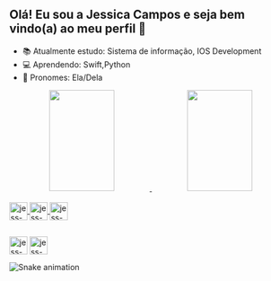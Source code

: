 ## Olá! Eu sou a Jessica Campos e seja bem vindo(a) ao meu perfil 🙂

 - 📚 Atualmente estudo: Sistema de informação, IOS Development
 - 💻 Aprendendo: Swift,Python
 - 🤍 Pronomes: Ela/Dela

<div align="center">
  <a href="https://github.com/jessicacamposs">
  <img height="180em" img width="48%" src="https://github-readme-stats.vercel.app/api?username=jessicacamposs&show_icons=true&theme=radical&include_all_commits=true&count_private=true"/>
  <img height="180em" img width="48%" src="https://github-readme-stats.vercel.app/api/top-langs/?username=jessicacamposs&layout=compact&langs_count=7&theme=radical"/>
</div>
 
  <div style="display: inline_block"><br>
  <img align="center" alt="jess-py" height="32" width="32" src="https://i.ibb.co/2qgpxqD/python-icon-130849.png">
  <img align="center" alt="jess-kotllin" height="32" width="32" src="https://i.ibb.co/85C0jcW/kotlin-icon-130893.png">
  <img align="center" alt="jess-html5" height="32" width="32" src="https://i.ibb.co/ZxhdNY9/metrohtml5-metr-11428.png">
   
##
   
<div>
 
  <a href="mailto:jessica.campos.tech@gmail.com" target="_blank"><img align="center" alt="jess-gmail" height="32" width="32" src="https://i.ibb.co/FDX3ztm/Gmail-23514.png"></a>
   <a href="https://www.linkedin.com/in/jessicacamposs/" target="_blank"> <img align="center" alt="jess-linkedin" height="32" width="32" src="https://i.ibb.co/51ZNsDZ/linkedin-icon-icons-com-53609.png"></a>
 
   ![Snake animation](https://github.com/jessicacamposs/jessicacamposs/blob/output/github-contribution-grid-snake.svg)

</div>
